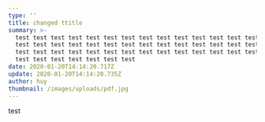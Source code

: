 ```yaml
---
type: ''
title: changed ttitle
summary: >-
  test test test test test test test test test test test test test test test
  test test test test test test test test test test test test test test test
  test test test test test test test test test test test test test test test
  test test test test test test test 
date: 2020-01-20T14:14:20.717Z
update: 2020-01-20T14:14:20.735Z
author: huy
thumbnail: /images/uploads/pdf.jpg
---
```

test
